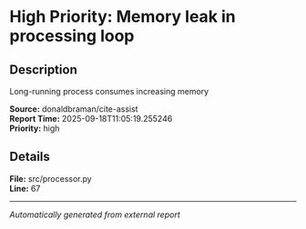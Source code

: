 # High Priority: Memory leak in processing loop

## Description
Long-running process consumes increasing memory

**Source:** donaldbraman/cite-assist  
**Report Time:** 2025-09-18T11:05:19.255246  
**Priority:** high

## Details
**File:** src/processor.py  
**Line:** 67

---
*Automatically generated from external report*